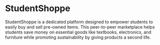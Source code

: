 # StudentShoppe
StudentShoppe is a dedicated platform designed to empower students to easily buy and sell pre-owned items. This peer-to-peer marketplace helps students save money on essential goods like textbooks, electronics, and furniture while promoting sustainability by giving products a second life.
